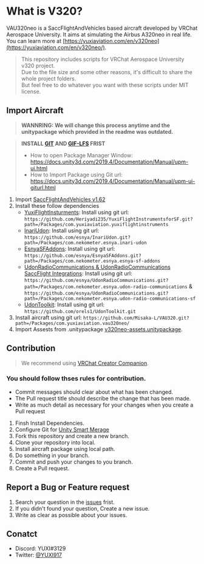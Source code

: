 # What is V320?

VAU320neo is a SaccFlightAndVehicles based aircraft developed by VRChat Aerospace University. It aims at simulating the Airbus A320neo in real life.  
You can learn more at [https://yuxiaviation.com/en/v320neo](https://yuxiaviation.com/en/v320neo/).

> This repository includes scripts for VRChat Aerospace University v320 project.  
> Due to the file size and some other reasons, it's difficult to share the whole project folders.  
> But feel free to do whatever you want with these scripts under MIT license.

## Import Aircraft

> **WANNRING: We will change this process anytime and the unitypackage which provided in the readme was outdated.**  

> **INSTALL [GIT](https://git-scm.com/) AND [GIF-LFS](https://git-lfs.com/) FRIST**  
> - How to open Package Manager Window: https://docs.unity3d.com/2019.4/Documentation/Manual/upm-ui.html  
> - How to Import Package using Git url: https://docs.unity3d.com/2019.4/Documentation/Manual/upm-ui-giturl.html

1. Import [SaccFlightAndVehicles v1.62](https://github.com/Sacchan-VRC/SaccFlightAndVehicles/releases)
2. Install these follow dependencies
    - [YuxiFlightInsturments](https://github.com/Heriyadi235/YuxiFlightInstrumentsforSF): Install using git url: `https://github.com/Heriyadi235/YuxiFlightInstrumentsforSF.git?path=/Packages/com.yuxiaviation.yuxiflightinstruments`
    - [InariUdon](https://github.com/esnya/InariUdon.git): Install using git url: `https://github.com/esnya/InariUdon.git?path=/Packages/com.nekometer.esnya.inari-udon`
    - [EsnyaSFAddons](https://github.com/Esnya/EsnyaSFAddons): Install using git url: `https://github.com/esnya/EsnyaSFAddons.git?path=/Packages/com.nekometer.esnya.esnya-sf-addons`
    - [UdonRadioCommunications & UdonRadioCommunications SaccFlight Integrations](https://github.com/esnya/UdonRadioCommunications): Install using git url: `https://github.com/esnya/UdonRadioCommunications.git?path=/Packages/com.nekometer.esnya.udon-radio-communications` & `https://github.com/esnya/UdonRadioCommunications.git?path=/Packages/com.nekometer.esnya.udon-radio-communications-sf`
    - [UdonToolkit](https://github.com/orels1/UdonToolkit): Install using git url: `https://github.com/orels1/UdonToolkit.git`
3. Install aircraft using git url: `https://github.com/Misaka-L/VAU320.git?path=/Packages/com.yuxiaviation.vau320neo/`
4. Import Assests from .unitypackage [v320neo-assets.unitypackage](https://drive.misakal.xyz/api/raw/?path=/VAU320/v320neo-assets.unitypackage).

## Contribution

> We recommend using [VRChat Creator Companion](https://vcc.docs.vrchat.com/guides/getting-started/).

### You should follow thses rules for contribution.

- Commit messages should clear about what has been changed.
- The Pull request title should describe the change that has been made.
- Write as much detail as necessary for your changes when you create a Pull request

1. Finsh Install Dependencies.
2. Configure Git for [Unity Smart Merage](https://docs.unity.cn/2019.4/Documentation/Manual/SmartMerge.html)
3. Fork this repository and create a new branch.
4. Clone your repository into local.
5. Install aircraft package using local path.
6. Do something in your branch.
7. Commit and push your changes to you branch.
8. Create a Pull request.

## Report a Bug or Feature request

1. Search your question in the [issues](https://github.com/Heriyadi235/VAU320/issues) frist.
2. If you didn't found your question, Create a new issue.
3. Write as clear as possible about your issues.

## Conatct

- Discord: YUXI#3129
- Twitter: [@YUXI917](https://twitter.com/YUXI917)
